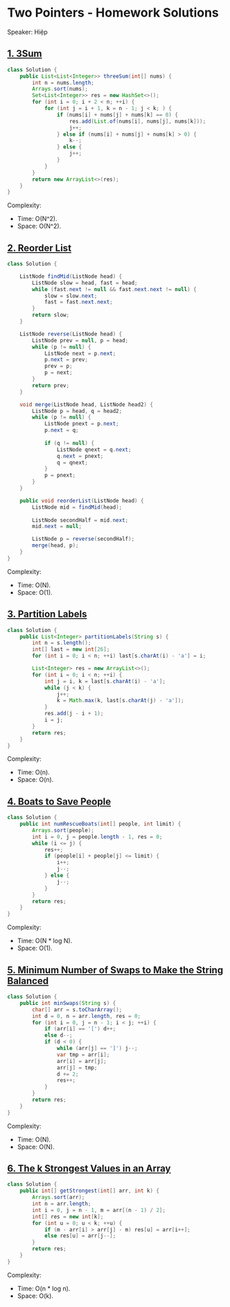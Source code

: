 # Two Pointers - Homework Solutions

Speaker: Hiệp

## [1. 3Sum](https://leetcode.com/problems/3sum/description/)

```java
class Solution {
    public List<List<Integer>> threeSum(int[] nums) {
        int n = nums.length;
        Arrays.sort(nums);
        Set<List<Integer>> res = new HashSet<>();
        for (int i = 0; i + 2 < n; ++i) {
            for (int j = i + 1, k = n - 1; j < k; ) {
                if (nums[i] + nums[j] + nums[k] == 0) {
                    res.add(List.of(nums[i], nums[j], nums[k]));
                    j++;
                } else if (nums[i] + nums[j] + nums[k] > 0) {
                    k--;
                } else {
                    j++;
                }
            }
        }
        return new ArrayList<>(res);
    }
}
```

Complexity:

- Time: O(N^2).
- Space: O(N^2).

## [2. Reorder List](https://leetcode.com/problems/reorder-list/description/)

```java
class Solution {

    ListNode findMid(ListNode head) {
        ListNode slow = head, fast = head;
        while (fast.next != null && fast.next.next != null) {
            slow = slow.next;
            fast = fast.next.next;
        }
        return slow;
    }

    ListNode reverse(ListNode head) {
        ListNode prev = null, p = head;
        while (p != null) { 
            ListNode next = p.next;
            p.next = prev;
            prev = p;
            p = next;
        }
        return prev;
    }

    void merge(ListNode head, ListNode head2) {
        ListNode p = head, q = head2;
        while (p != null) {
            ListNode pnext = p.next;
            p.next = q;
            
            if (q != null) {
                ListNode qnext = q.next;
                q.next = pnext;
                q = qnext;
            }
            p = pnext;
        }
    }

    public void reorderList(ListNode head) {
        ListNode mid = findMid(head);
        
        ListNode secondHalf = mid.next;
        mid.next = null;

        ListNode p = reverse(secondHalf);
        merge(head, p);
    }
}
```

Complexity:

- Time: O(N).
- Space: O(1).

## [3. Partition Labels](https://leetcode.com/problems/partition-labels/description/)

```java
class Solution {
    public List<Integer> partitionLabels(String s) {
        int n = s.length();
        int[] last = new int[26];
        for (int i = 0; i < n; ++i) last[s.charAt(i) - 'a'] = i;

        List<Integer> res = new ArrayList<>();
        for (int i = 0; i < n; ++i) {
            int j = i, k = last[s.charAt(i) - 'a'];
            while (j < k) {
                j++;
                k = Math.max(k, last[s.charAt(j) - 'a']);
            }
            res.add(j - i + 1);
            i = j;
        }
        return res;
    }
}
```

Complexity:

- Time: O(n).
- Space: O(n).

## [4. Boats to Save People](https://leetcode.com/problems/boats-to-save-people/description/)

```java
class Solution {
    public int numRescueBoats(int[] people, int limit) {
        Arrays.sort(people);
        int i = 0, j = people.length - 1, res = 0;
        while (i <= j) {
            res++;
            if (people[i] + people[j] <= limit) {
                i++;
                j--;
            } else {
                j--;
            }
        }
        return res;
    }
}
```

Complexity:

- Time: O(N * log N).
- Space: O(1).

## [5. Minimum Number of Swaps to Make the String Balanced](https://leetcode.com/problems/minimum-number-of-swaps-to-make-the-string-balanced/description/)

```java
class Solution {
    public int minSwaps(String s) {
        char[] arr = s.toCharArray();
        int d = 0, n = arr.length, res = 0;
        for (int i = 0, j = n - 1; i < j; ++i) {
            if (arr[i] == '[') d++;
            else d--;
            if (d < 0) {
                while (arr[j] == ']') j--;
                var tmp = arr[i];
                arr[i] = arr[j];
                arr[j] = tmp;
                d += 2;
                res++;
            }
        }
        return res;
    }
}
```

Complexity:

- Time: O(N).
- Space: O(N).

## [6. The k Strongest Values in an Array](https://leetcode.com/problems/the-k-strongest-values-in-an-array/)

```java
class Solution {
    public int[] getStrongest(int[] arr, int k) {
        Arrays.sort(arr);
        int n = arr.length;
        int i = 0, j = n - 1, m = arr[(n - 1) / 2];
        int[] res = new int[k];
        for (int u = 0; u < k; ++u) {
            if (m - arr[i] > arr[j] - m) res[u] = arr[i++];
            else res[u] = arr[j--];
        }
        return res;
    }
}
```

Complexity:

- Time: O(n * log n).
- Space: O(k).
